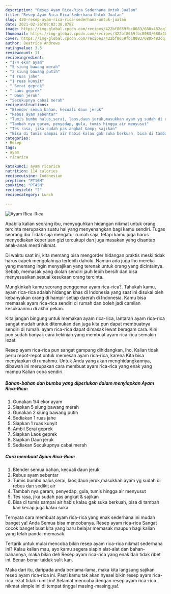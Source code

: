 ```yaml
---
description: "Resep Ayam Rica-Rica Sederhana Untuk Jualan"
title: "Resep Ayam Rica-Rica Sederhana Untuk Jualan"
slug: 430-resep-ayam-rica-rica-sederhana-untuk-jualan
date: 2021-02-26T09:02:38.878Z
image: https://img-global.cpcdn.com/recipes/422bf8659fbc8083/680x482cq70/ayam-rica-rica-foto-resep-utama.jpg
thumbnail: https://img-global.cpcdn.com/recipes/422bf8659fbc8083/680x482cq70/ayam-rica-rica-foto-resep-utama.jpg
cover: https://img-global.cpcdn.com/recipes/422bf8659fbc8083/680x482cq70/ayam-rica-rica-foto-resep-utama.jpg
author: Beatrice Andrews
ratingvalue: 3.5
reviewcount: 11
recipeingredient:
- "1/4 ekor ayam"
- "5 siung bawang merah"
- "2 siung bawang putih"
- "1 ruas jahe"
- "1 ruas kunyit"
- " Serai geprek"
- " Laos geprek"
- " Daun jeruk"
- "Secukupnya cabai merah"
recipeinstructions:
- "Blender semua bahan, kecuali daun jeruk"
- "Rebus ayam sebentar"
- "Tumis bumbu halus,serai, laos,daun jeruk,masukkan ayam yg sudah di rebus dan sedikit air"
- "Tambah nya garam, penyedap, gula, tumis hingga air menyusut"
- "Tes rasa, jika sudah pas angkat &amp; sajikan"
- "Bisa di tumis sampai air habis kalau gak suka berkuah, bisa di tambah kan kecap juga kalau suka"
categories:
- Resep
tags:
- ayam
- ricarica

katakunci: ayam ricarica 
nutrition: 114 calories
recipecuisine: Indonesian
preptime: "PT16M"
cooktime: "PT45M"
recipeyield: "2"
recipecategory: Lunch

---
```



![Ayam Rica-Rica](https://img-global.cpcdn.com/recipes/422bf8659fbc8083/680x482cq70/ayam-rica-rica-foto-resep-utama.jpg)

Apabila kalian seorang ibu, menyuguhkan hidangan nikmat untuk orang tercinta merupakan suatu hal yang menyenangkan bagi kamu sendiri. Tugas seorang ibu Tidak saja mengatur rumah saja, tetapi kamu juga harus menyediakan keperluan gizi tercukupi dan juga masakan yang disantap anak-anak mesti nikmat.

Di waktu  saat ini, kita memang bisa mengorder hidangan praktis meski tidak harus capek mengolahnya terlebih dahulu. Namun ada juga lho mereka yang memang ingin menyajikan yang terenak untuk orang yang dicintainya. Sebab, memasak yang diolah sendiri jauh lebih bersih dan bisa menyesuaikan sesuai kesukaan orang tercinta. 



Mungkinkah kamu seorang penggemar ayam rica-rica?. Tahukah kamu, ayam rica-rica adalah hidangan khas di Indonesia yang saat ini disukai oleh kebanyakan orang di hampir setiap daerah di Indonesia. Kamu bisa memasak ayam rica-rica sendiri di rumah dan boleh jadi camilan kesukaanmu di akhir pekan.

Kita jangan bingung untuk memakan ayam rica-rica, lantaran ayam rica-rica sangat mudah untuk ditemukan dan juga kita pun dapat membuatnya sendiri di rumah. ayam rica-rica dapat dimasak lewat beragam cara. Kini pun sudah banyak cara kekinian yang membuat ayam rica-rica semakin lezat.

Resep ayam rica-rica pun sangat gampang dihidangkan, lho. Kalian tidak perlu repot-repot untuk memesan ayam rica-rica, karena Kita bisa menyiapkan di rumahmu. Untuk Anda yang akan menghidangkannya, dibawah ini merupakan cara membuat ayam rica-rica yang enak yang mampu Kalian coba sendiri.

<!--inarticleads1-->

##### Bahan-bahan dan bumbu yang diperlukan dalam menyiapkan Ayam Rica-Rica:

1. Gunakan 1/4 ekor ayam
1. Siapkan 5 siung bawang merah
1. Gunakan 2 siung bawang putih
1. Sediakan 1 ruas jahe
1. Siapkan 1 ruas kunyit
1. Ambil  Serai geprek
1. Siapkan  Laos geprek
1. Siapkan  Daun jeruk
1. Sediakan Secukupnya cabai merah




<!--inarticleads2-->

##### Cara membuat Ayam Rica-Rica:

1. Blender semua bahan, kecuali daun jeruk
1. Rebus ayam sebentar
1. Tumis bumbu halus,serai, laos,daun jeruk,masukkan ayam yg sudah di rebus dan sedikit air
1. Tambah nya garam, penyedap, gula, tumis hingga air menyusut
1. Tes rasa, jika sudah pas angkat &amp; sajikan
1. Bisa di tumis sampai air habis kalau gak suka berkuah, bisa di tambah kan kecap juga kalau suka




Ternyata cara membuat ayam rica-rica yang enak sederhana ini mudah banget ya! Anda Semua bisa mencobanya. Resep ayam rica-rica Sangat cocok banget buat kita yang baru belajar memasak maupun bagi kalian yang telah pandai memasak.

Tertarik untuk mulai mencoba bikin resep ayam rica-rica nikmat sederhana ini? Kalau kalian mau, ayo kamu segera siapin alat-alat dan bahan-bahannya, maka bikin deh Resep ayam rica-rica yang enak dan tidak ribet ini. Benar-benar taidak sulit kan. 

Maka dari itu, daripada anda berlama-lama, maka kita langsung sajikan resep ayam rica-rica ini. Pasti kamu tak akan nyesel bikin resep ayam rica-rica lezat tidak rumit ini! Selamat mencoba dengan resep ayam rica-rica nikmat simple ini di tempat tinggal masing-masing,ya!.

